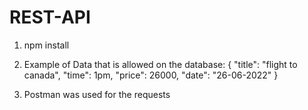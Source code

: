﻿# REST-API
1.  npm install
2. Example of Data that is allowed on the database:
    {
     "title": "flight to canada",
     "time": 1pm,
     "price": 26000,
     "date": "26-06-2022"
  }
  
3. Postman was used for the requests
